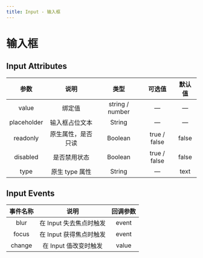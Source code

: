 ```yaml
---
title: Input - 输入框
---
```

# 输入框

<ClientOnly>
  <input-demo-1></input-demo-1>
  <input-demo-2></input-demo-2>
</ClientOnly>


## Input Attributes

|    参数     |        说明        |      类型       |    可选值    | 默认值 |
| :---------: | :----------------: | :-------------: | :----------: | :----: |
|    value    |       绑定值       | string / number |      —       |   —    |
| placeholder |   输入框占位文本   |     String      |      —       |   —    |
|  readonly   | 原生属性，是否只读 |     Boolean     | true / false | false  |
|  disabled   |    是否禁用状态    |     Boolean     | true / false | false  |
|    type     |   原生 type 属性   |     String      |      —       |  text  |

## Input Events

| 事件名称 |          说明           | 回调参数 |
| :------: | :---------------------: | :------: |
|   blur   | 在 Input 失去焦点时触发 |  event   |
|  focus   | 在 Input 获得焦点时触发 |  event   |
|  change  |  在 Input 值改变时触发  |  value   |